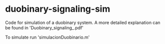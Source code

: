# duobinary-signaling-sim

Code for simulation of a duobinary system.
 A more detailed explanation can be found in 'Duobinary_signaling_.pdf'


To simulate run 'simulacionDuobinario.m' 
